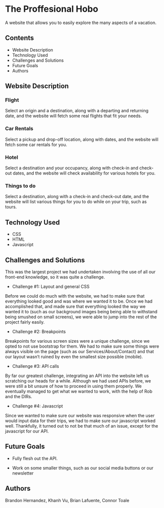 # The Proffesional Hobo
A website that allows you to easily explore the many aspects of a vacation.

## Contents
  * Website Description
  * Technology Used
  * Challenges and Solutions
  * Future Goals
  * Authors

## Website Description
### Flight
Select an origin and a destination, along with a departing and returning date, and the website will fetch some real flights that fit your needs.

### Car Rentals
Select a pickup and drop-off location, along with dates, and the website will fetch some car rentals for you.

### Hotel
Select a destination and your occupancy, along with check-in and check-out dates, and the website will check availability for various hotels for you.

### Things to do
Select a destination, along with a check-in and check-out date, and the website will list various things for you to do while on your trip, such as tours.


## Technology Used
  * CSS
  * HTML
  * Javascript

## Challenges and Solutions
This was the largest project we had undertaken involving the use of all our front-end knowledge, so it was quite a challenge.

  * Challenge #1: Layout and general CSS

  Before we could do much with the website, we had to make sure that everything looked good and was where we wanted it to be. Once we had accomplished that, and made sure that everything looked the way we wanted it to (such as our background images being being able to withstand being smushed on small screens), we were able to jump into the rest of the project fairly easily.

  * Challenge #2: Breakpoints

  Breakpoints for various screen sizes were a unique challenge, since we opted to not use bootstrap for them. We had to make sure some things were always visible on the page (such as our Services/About/Contact) and that our layout wasn’t ruined by even the smallest size possible (mobile).

  * Challenge #3: API calls

  By far our greatest challenge, integrating an API into the website left us scratching our heads for a while. Although we had used APIs before, we were still a bit unsure of how to proceed in using them properly. We eventually managed to get what we wanted to work, with the help of Rob and the DIRs.

  * Challenge #4: Javascript

  Since we wanted to make sure our website was responsive when the user would input data for their trips, we had to make sure our javascript worked well. Thankfully, it turned out to not be that much of an issue, except for the javascript for our API.

## Future Goals
  * Fully flesh out the API.

  * Work on some smaller things, such as our social media buttons or our newsletter

## Authors
  Brandon Hernandez, Khanh Vu, Brian Lafuente, Connor Toale
